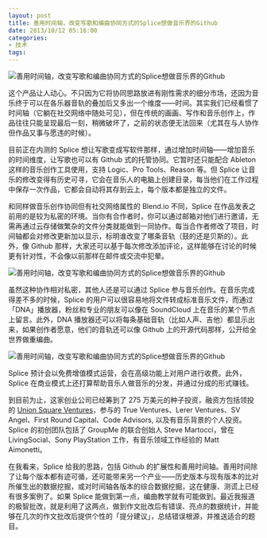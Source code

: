```yaml
---
layout: post
title: 善用时间轴，改变写歌和编曲协同方式的Splice想做音乐界的Github
date: 2013/10/12 05:16:00
categories:
- 技术
tags:
---
```


![善用时间轴，改变写歌和编曲协同方式的Splice想做音乐界的Github](https://pics.naaln.com/blog/2022-02-15-600588.png-basicBlog)

这个产品让人动心。不只因为它将协同思路放进有刚性需求的细分市场，还因为音乐终于可以在各乐器音轨的叠加后又多出一个维度——时间。其实我们已经看惯了时间轴（它躺在社交网络中随处可见），但在传统的画画、写作和音乐创作上，作品往往只能呈现最后一刻，稍微破坏了，之前的状态便无法回来（尤其在与人协作但作品又事与愿违的时候）。

目前正在内测的 Splice 想让写歌变成写软件那样，通过增加时间轴——增加音乐的时间维度，让写歌也可以有 Github 式的托管协同。它暂时还只能配合 Ableton 这样的音乐创作工具使用，支持 Logic、Pro Tools、Reason 等。但 Splice 让音乐的修改变得有历史可寻，它会在音乐人的电脑上创建目录，每当他们在工作过程中保存一次作品，它都会自动将其存到云上，每个版本都是独立的文件。

和同样做音乐创作协同但有社交网络属性的 Blend.io 不同，Splice 在作品发表之前用的是较为私密的环境。当你有合作者时，你可以通过邮箱对他们进行邀请，无需再通过云存储做繁杂的文件分类就能做到一同协作。每当合作者修改了项目，时间轴都会对修改更新加以显示，标明谁改变了哪条音轨（鼓的还是贝斯的）。此外，像 Github 那样，大家还可以基于每次修改添加评论，这样能够在讨论的时候更有针对性，不会像以前那样在邮件或交流中犯晕。

![善用时间轴，改变写歌和编曲协同方式的Splice想做音乐界的Github](https://pics.naaln.com/blog/2022-02-15-0e4535.png-basicBlog)

虽然这种协作相对私密，其他人还是可以通过 Splice 参与音乐创作。在音乐完成得差不多的时候，Splice 的用户可以很容易地将文件转成标准音乐文件，而通过「DNA」播放器，粉丝和专业的朋友可以像在 SoundCloud 上在音乐的某个节点上留言。此外，DNA 播放器还可以将每条基础音轨（比如人声、吉他）都显示出来，如果创作者愿意，他们的音轨还可以像 Github 上的开源代码那样，公开给全世界做重编曲。

![善用时间轴，改变写歌和编曲协同方式的Splice想做音乐界的Github](https://pics.naaln.com/blog/2022-02-15-77ac36.png-basicBlog)

Splice 预计会以免费增值模式运营，会在高级功能上对用户进行收费。此外，Splice 在商业模式上还打算帮助音乐人做音乐的分发，并通过分成的形式赚钱。

到目前为止，这家创业公司已经筹到了 275 万美元的种子投资，融资方包括领投的 [Union Square Ventures](http://news.zol.com.cn/tech/square/)，参与的 True Ventures、Lerer Ventures、SV Angel、First Round Capital、Code Advisors, 以及有音乐背景的个人投资。Splice 的初创团队包括了 GroupMe 的联合创始人 Steve Martocci，曾在 LivingSocial、Sony PlayStation 工作，有音乐领域工作经验的 Matt Aimonetti。

在我看来，Splice 给我的思路，包括 Github 的扩展性和善用时间轴。善用时间除了让每个版本都有迹可循，还可能带来另一个产业——历史版本与现有版本的比对所催生出的数据挖掘，或对时间轴各版本的综合数据挖掘，这在健康、测谎上已经有很多案例了。如果 Splice 能做到第一点，编曲教学就有可能做到。最近我报道的极智批改，就是利用了这两点，做到作文批改后有错误、亮点的数据统计，并能够在几次的作文批改后提供个性的「提分建议」，总结错误根源，并推送适合的题目。
